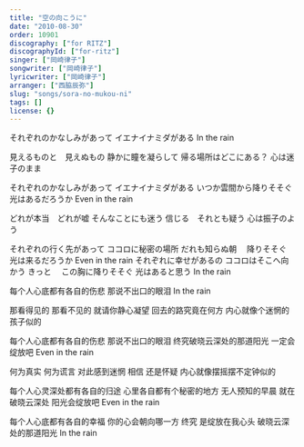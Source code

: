 ```yaml
---
title: "空の向こうに"
date: "2010-08-30"
order: 10901
discography: ["for RITZ"]
discographyId: ["for-ritz"]
singer: ["岡崎律子"]
songwriter: ["岡崎律子"]
lyricwriter: ["岡崎律子"]
arranger: ["西脇辰弥"]
slug: "songs/sora-no-mukou-ni"
tags: []
license: {}
---
```


それぞれのかなしみがあって
イエナイナミダがある
In the rain 

見えるものと　見えぬもの
静かに瞳を凝らして
帰る場所はどこにある？
心は迷子のまま 

それぞれのかなしみがあって
イエナイナミダがある
いつか雲間から降りそそぐ
光はあるだろうか
Even in the rain 

どれが本当　どれが嘘
そんなことにも迷う
信じる　それとも疑う
心は振子のよう 

それぞれの行く先があって
ココロに秘密の場所
だれも知らぬ朝　
降りそそぐ 光は来るだろうか
Even in the rain
それぞれに幸せがあるの
ココロはそこへ向かう きっと　
この胸に降りそそぐ
光はあると思う
In the rain

每个人心底都有各自的伤悲
那说不出口的眼泪
In the rain 

那看得见的 那看不见的
就请你静心凝望
回去的路究竟在何方
内心就像个迷惘的孩子似的 

每个人心底都有各自的伤悲
那说不出口的眼泪
终究破晓云深处的那道阳光
一定会绽放吧
Even in the rain 

何为真实 何为谎言
对此感到迷惘
相信 还是怀疑
内心就像摆摇摆不定钟似的 

每个人心灵深处都有各自的归途
心里各自都有个秘密的地方
无人预知的早晨
就在破晓云深处 阳光会绽放吧
Even in the rain 

每个人心底都有各自的幸福
你的心会朝向哪一方
终究 是绽放在我心头
破晓云深处的那道阳光
In the rain
